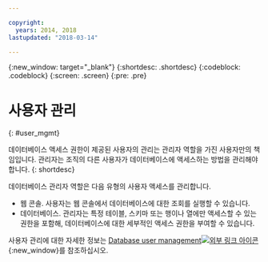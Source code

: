```yaml
---

copyright:
  years: 2014, 2018
lastupdated: "2018-03-14"

---
```


<!-- Attribute definitions --> 
{:new_window: target="_blank"}
{:shortdesc: .shortdesc}
{:codeblock: .codeblock}
{:screen: .screen}
{:pre: .pre}

# 사용자 관리
{: #user_mgmt}

데이터베이스 액세스 권한이 제공된 사용자의 관리는 관리자 역할을 가진 사용자만의 책임입니다. 관리자는 조직의 다른 사용자가 데이터베이스에 액세스하는 방법을 관리해야 합니다.
{: shortdesc}

데이터베이스 관리자 역할은 다음 유형의 사용자 액세스를 관리합니다. 
* 웹 콘솔. 사용자는 웹 콘솔에서 데이터베이스에 대한 조회를 실행할 수 있습니다.
* 데이터베이스. 관리자는 특정 테이블, 스키마 또는 행이나 열에만 액세스할 수 있는 권한을 포함해, 데이터베이스에 대한 세부적인 액세스 권한을 부여할 수 있습니다. 

사용자 관리에 대한 자세한 정보는 [Database user management![외부 링크 아이콘](../../icons/launch-glyph.svg "외부 링크 아이콘")](https://www.ibm.com/support/knowledgecenter/SS6NHC/com.ibm.swg.im.dashdb.security.doc/doc/user_mgmnt.html){:new_window}를 참조하십시오.

